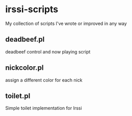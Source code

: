 irssi-scripts
===========

My collection of scripts I've wrote or improved in any way


## deadbeef.pl
deadbeef control and now playing script

## nickcolor.pl
assign a different color for each nick

## toilet.pl
Simple toilet implementation for Irssi

